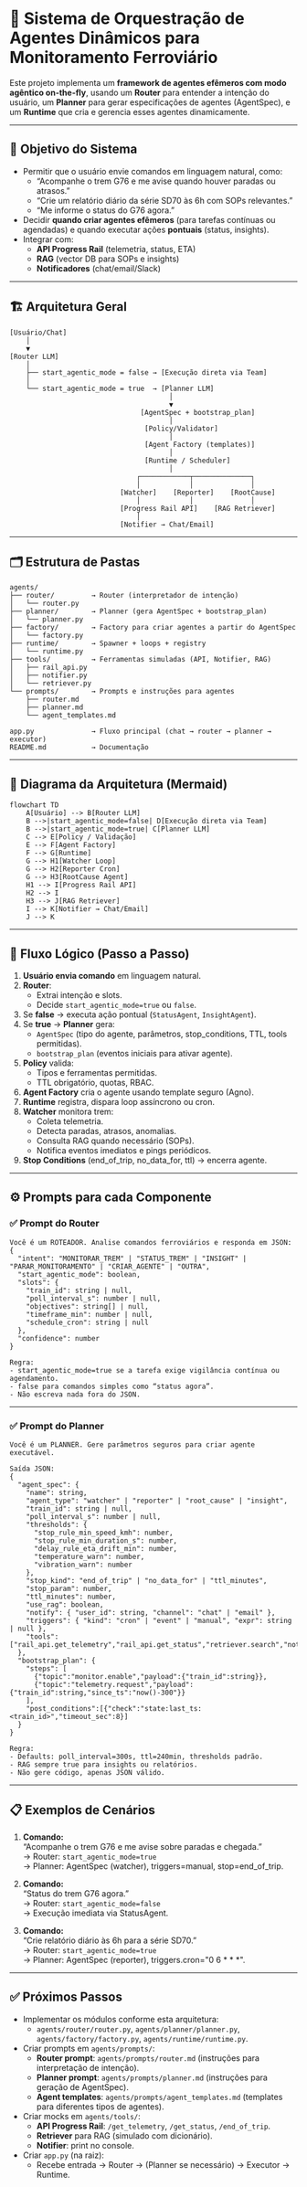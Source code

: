 
# 🚆 Sistema de Orquestração de Agentes Dinâmicos para Monitoramento Ferroviário

Este projeto implementa um **framework de agentes efêmeros com modo agêntico on-the-fly**, usando um **Router** para entender a intenção do usuário, um **Planner** para gerar especificações de agentes (AgentSpec), e um **Runtime** que cria e gerencia esses agentes dinamicamente.

---

## **📌 Objetivo do Sistema**
- Permitir que o usuário envie comandos em linguagem natural, como:
  - “Acompanhe o trem G76 e me avise quando houver paradas ou atrasos.”
  - “Crie um relatório diário da série SD70 às 6h com SOPs relevantes.”
  - “Me informe o status do G76 agora.”
- Decidir **quando criar agentes efêmeros** (para tarefas contínuas ou agendadas) e quando executar ações **pontuais** (status, insights).
- Integrar com:
  - **API Progress Rail** (telemetria, status, ETA)
  - **RAG** (vector DB para SOPs e insights)
  - **Notificadores** (chat/email/Slack)

---

## **🏗 Arquitetura Geral**

```
[Usuário/Chat]
    │
    ▼
[Router LLM]
    │
    ├── start_agentic_mode = false → [Execução direta via Team]
    │
    └── start_agentic_mode = true  → [Planner LLM]
                                       │
                                       ▼
                                [AgentSpec + bootstrap_plan]
                                       │
                                 [Policy/Validator]
                                       │
                                 [Agent Factory (templates)]
                                       │
                                 [Runtime / Scheduler]
                                       │
                               ┌────────────┬──────────────┐
                               │            │              │
                           [Watcher]    [Reporter]    [RootCause]
                               │            │              │
                           [Progress Rail API]    [RAG Retriever]
                               │
                           [Notifier → Chat/Email]
```

---

## **🗂 Estrutura de Pastas**

```
agents/
├── router/         → Router (interpretador de intenção)
│   └── router.py
├── planner/        → Planner (gera AgentSpec + bootstrap_plan)
│   └── planner.py
├── factory/        → Factory para criar agentes a partir do AgentSpec
│   └── factory.py
├── runtime/        → Spawner + loops + registry
│   └── runtime.py
├── tools/          → Ferramentas simuladas (API, Notifier, RAG)
│   ├── rail_api.py
│   ├── notifier.py
│   └── retriever.py
└── prompts/        → Prompts e instruções para agentes
    ├── router.md
    ├── planner.md
    └── agent_templates.md

app.py              → Fluxo principal (chat → router → planner → executor)
README.md           → Documentação
```

---

## **📐 Diagrama da Arquitetura (Mermaid)**

```mermaid
flowchart TD
    A[Usuário] --> B[Router LLM]
    B -->|start_agentic_mode=false| D[Execução direta via Team]
    B -->|start_agentic_mode=true| C[Planner LLM]
    C --> E[Policy / Validação]
    E --> F[Agent Factory]
    F --> G[Runtime]
    G --> H1[Watcher Loop]
    G --> H2[Reporter Cron]
    G --> H3[RootCause Agent]
    H1 --> I[Progress Rail API]
    H2 --> I
    H3 --> J[RAG Retriever]
    I --> K[Notifier → Chat/Email]
    J --> K
```

---

## **🧠 Fluxo Lógico (Passo a Passo)**

1. **Usuário envia comando** em linguagem natural.
2. **Router**:
   - Extrai intenção e slots.
   - Decide `start_agentic_mode=true` ou `false`.
3. Se **false** → executa ação pontual (`StatusAgent`, `InsightAgent`).
4. Se **true** → **Planner** gera:
   - `AgentSpec` (tipo do agente, parâmetros, stop_conditions, TTL, tools permitidas).
   - `bootstrap_plan` (eventos iniciais para ativar agente).
5. **Policy** valida:
   - Tipos e ferramentas permitidas.
   - TTL obrigatório, quotas, RBAC.
6. **Agent Factory** cria o agente usando template seguro (Agno).
7. **Runtime** registra, dispara loop assíncrono ou cron.
8. **Watcher** monitora trem:
   - Coleta telemetria.
   - Detecta paradas, atrasos, anomalias.
   - Consulta RAG quando necessário (SOPs).
   - Notifica eventos imediatos e pings periódicos.
9. **Stop Conditions** (end_of_trip, no_data_for, ttl) → encerra agente.

---

## **⚙️ Prompts para cada Componente**

### ✅ **Prompt do Router**
```
Você é um ROTEADOR. Analise comandos ferroviários e responda em JSON:
{
  "intent": "MONITORAR_TREM" | "STATUS_TREM" | "INSIGHT" | "PARAR_MONITORAMENTO" | "CRIAR_AGENTE" | "OUTRA",
  "start_agentic_mode": boolean,
  "slots": {
    "train_id": string | null,
    "poll_interval_s": number | null,
    "objectives": string[] | null,
    "timeframe_min": number | null,
    "schedule_cron": string | null
  },
  "confidence": number
}

Regra:
- start_agentic_mode=true se a tarefa exige vigilância contínua ou agendamento.
- false para comandos simples como “status agora”.
- Não escreva nada fora do JSON.
```

---

### ✅ **Prompt do Planner**
```
Você é um PLANNER. Gere parâmetros seguros para criar agente executável.

Saída JSON:
{
  "agent_spec": {
    "name": string,
    "agent_type": "watcher" | "reporter" | "root_cause" | "insight",
    "train_id": string | null,
    "poll_interval_s": number | null,
    "thresholds": {
      "stop_rule_min_speed_kmh": number,
      "stop_rule_min_duration_s": number,
      "delay_rule_eta_drift_min": number,
      "temperature_warn": number,
      "vibration_warn": number
    },
    "stop_kind": "end_of_trip" | "no_data_for" | "ttl_minutes",
    "stop_param": number,
    "ttl_minutes": number,
    "use_rag": boolean,
    "notify": { "user_id": string, "channel": "chat" | "email" },
    "triggers": { "kind": "cron" | "event" | "manual", "expr": string | null },
    "tools": ["rail_api.get_telemetry","rail_api.get_status","retriever.search","notifier.send"]
  },
  "bootstrap_plan": {
    "steps": [
      {"topic":"monitor.enable","payload":{"train_id":string}},
      {"topic":"telemetry.request","payload":{"train_id":string,"since_ts":"now()-300"}}
    ],
    "post_conditions":[{"check":"state:last_ts:<train_id>","timeout_sec":8}]
  }
}

Regra:
- Defaults: poll_interval=300s, ttl=240min, thresholds padrão.
- RAG sempre true para insights ou relatórios.
- Não gere código, apenas JSON válido.
```

---

## **📋 Exemplos de Cenários**

1. **Comando:**  
   “Acompanhe o trem G76 e me avise sobre paradas e chegada.”  
   → Router: `start_agentic_mode=true`  
   → Planner: AgentSpec (watcher), triggers=manual, stop=end_of_trip.  

2. **Comando:**  
   “Status do trem G76 agora.”  
   → Router: `start_agentic_mode=false`  
   → Execução imediata via StatusAgent.

3. **Comando:**  
   “Crie relatório diário às 6h para a série SD70.”  
   → Router: `start_agentic_mode=true`  
   → Planner: AgentSpec (reporter), triggers.cron="0 6 * * *".

---

## **✅ Próximos Passos**
- Implementar os módulos conforme esta arquitetura:
  - `agents/router/router.py`, `agents/planner/planner.py`, `agents/factory/factory.py`, `agents/runtime/runtime.py`.
- Criar prompts em `agents/prompts/`:
  - **Router prompt**: `agents/prompts/router.md` (instruções para interpretação de intenção).
  - **Planner prompt**: `agents/prompts/planner.md` (instruções para geração de AgentSpec).
  - **Agent templates**: `agents/prompts/agent_templates.md` (templates para diferentes tipos de agentes).
- Criar mocks em `agents/tools/`:
  - **API Progress Rail**: `/get_telemetry`, `/get_status`, `/end_of_trip`.
  - **Retriever** para RAG (simulado com dicionário).
  - **Notifier**: print no console.
- Criar `app.py` (na raiz):
  - Recebe entrada → Router → (Planner se necessário) → Executor → Runtime.
